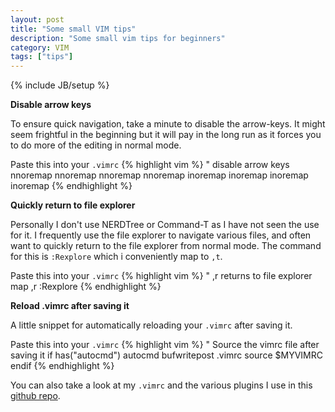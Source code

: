 ```yaml
---
layout: post
title: "Some small VIM tips"
description: "Some small vim tips for beginners"
category: VIM
tags: ["tips"]
---
```

{% include JB/setup %}


**Disable arrow keys**

To ensure quick navigation, take a minute to disable the arrow-keys. It might seem frightful in the beginning but it will pay in the long run as it forces you to do more of the editing in normal mode.

Paste this into your ```.vimrc```
{% highlight vim %}
" disable arrow keys
nnoremap <up> <nop>
nnoremap <down> <nop>
nnoremap <left> <nop>
nnoremap <right> <nop>
inoremap <up> <nop>
inoremap <down> <nop>
inoremap <left> <nop>
inoremap <right> <nop>
{% endhighlight %}



**Quickly return to file explorer**

Personally I don't use NERDTree or Command-T as I have not seen the use for it. I frequently use the file explorer to navigate various files, and often want to quickly return to the file explorer from normal mode. The command for this is ```:Rexplore``` which i conveniently map to ```,t```.

Paste this into your ```.vimrc```
{% highlight vim %}
" ,r returns to file explorer
map ,r :Rexplore<CR> 
{% endhighlight %}

**Reload .vimrc after saving it**

A little snippet for automatically reloading your ```.vimrc``` after saving it.

Paste this into your ```.vimrc```
{% highlight vim %}
" Source the vimrc file after saving it
if has("autocmd")
  autocmd bufwritepost .vimrc source $MYVIMRC
endif
{% endhighlight %}

You can also take a look at my ```.vimrc``` and the various plugins I use in this <a href="http://github.com/heim/dotvim">github repo</a>.
